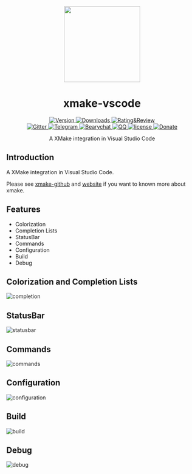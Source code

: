<div align="center">
  <a href="http://xmake.io">
    <img width="200" heigth="200" src="https://github.com/tboox/xmake-vscode/raw/master/res/logo256.png">
  </a>  

  <h1>xmake-vscode</h1>

  <div>
    <a href="https://marketplace.visualstudio.com/items?itemName=tboox.xmake-vscode#overview">
      <img src="https://img.shields.io/vscode-marketplace/v/tboox.xmake-vscode.svg?style=flat-square" alt="Version" />
    </a>
    <a href="https://marketplace.visualstudio.com/items?itemName=tboox.xmake-vscode#overview">
      <img src="https://img.shields.io/vscode-marketplace/d/tboox.xmake-vscode.svg?style=flat-square" alt="Downloads" />
    </a>
    <a href="https://marketplace.visualstudio.com/items?itemName=tboox.xmake-vscode#review-details">
      <img src="https://img.shields.io/vscode-marketplace/r/tboox.xmake-vscode.svg?style=flat-square" alt="Rating&Review" />
    </a>
  </div>
  <div>
    <a href="https://gitter.im/tboox/tboox?utm_source=badge&utm_medium=badge&utm_campaign=pr-badge&utm_content=badge">
      <img src="https://img.shields.io/gitter/room/tboox/tboox.svg?style=flat-square&colorB=96c312" alt="Gitter" />
    </a>
    <a href="https://t.me/joinchat/F2dIAw5iTkDUMwCQ_8CStw">
      <img src="https://img.shields.io/badge/chat-on%20telegram-blue.svg?style=flat-square" alt="Telegram" />
    </a>
    <a href="https://tboox.bearychat.com/signup/98bf6970b9f889d6ae3fbc3d50ee8a36">
      <img src="https://img.shields.io/badge/chat-on%20bearychat-brightgreen.svg?style=flat-square" alt="Bearychat" />
    </a>
    <a href="https://jq.qq.com/?_wv=1027&k=5hpwWFv">
      <img src="https://img.shields.io/badge/chat-on%20QQ-ff69b4.svg?style=flat-square" alt="QQ" />
    </a>
    <a href="https://github.com/tboox/xmake-vscode/blob/master/LICENSE">
      <img src="https://img.shields.io/github/license/tboox/xmake-vscode.svg?colorB=f48041&style=flat-square" alt="license" />
    </a>
    <a href="http://xmake.io/pages/donation.html#donate">
      <img src="https://img.shields.io/badge/donate-us-orange.svg?style=flat-square" alt="Donate" />
    </a>
  </div>

  <p>A XMake integration in Visual Studio Code</p>
</div>

## Introduction 

A XMake integration in Visual Studio Code. 

Please see [xmake-github](https://github.com/tboox/xmake) and [website](http://xmake.io) if you want to known more about xmake.

## Features

* Colorization
* Completion Lists
* StatusBar
* Commands
* Configuration
* Build
* Debug

## Colorization and Completion Lists

![completion](https://raw.githubusercontent.com/tboox/xmake-vscode/master/res/completion.gif)

## StatusBar

![statusbar](https://raw.githubusercontent.com/tboox/xmake-vscode/master/res/statusbar.png)
 
## Commands

![commands](https://raw.githubusercontent.com/tboox/xmake-vscode/master/res/commands.png)
 
## Configuration

![configuration](https://raw.githubusercontent.com/tboox/xmake-vscode/master/res/configure.gif)
 
## Build

![build](https://raw.githubusercontent.com/tboox/xmake-vscode/master/res/build.gif)
  
## Debug

![debug](https://raw.githubusercontent.com/tboox/xmake-vscode/master/res/debug.gif)
 
